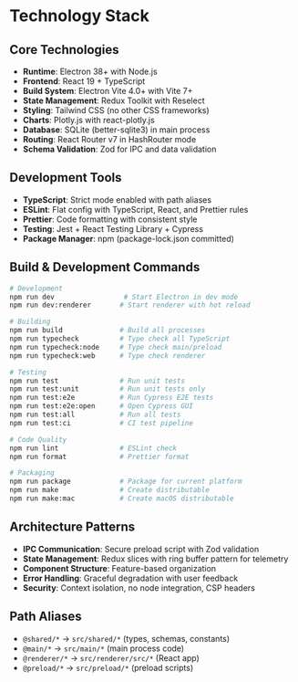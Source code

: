 # Technology Stack

## Core Technologies

- **Runtime**: Electron 38+ with Node.js
- **Frontend**: React 19 + TypeScript
- **Build System**: Electron Vite 4.0+ with Vite 7+
- **State Management**: Redux Toolkit with Reselect
- **Styling**: Tailwind CSS (no other CSS frameworks)
- **Charts**: Plotly.js with react-plotly.js
- **Database**: SQLite (better-sqlite3) in main process
- **Routing**: React Router v7 in HashRouter mode
- **Schema Validation**: Zod for IPC and data validation

## Development Tools

- **TypeScript**: Strict mode enabled with path aliases
- **ESLint**: Flat config with TypeScript, React, and Prettier rules
- **Prettier**: Code formatting with consistent style
- **Testing**: Jest + React Testing Library + Cypress
- **Package Manager**: npm (package-lock.json committed)

## Build & Development Commands

```bash
# Development
npm run dev                 # Start Electron in dev mode
npm run dev:renderer       # Start renderer with hot reload

# Building
npm run build              # Build all processes
npm run typecheck          # Type check all TypeScript
npm run typecheck:node     # Type check main/preload
npm run typecheck:web      # Type check renderer

# Testing
npm run test               # Run unit tests
npm run test:unit          # Run unit tests only
npm run test:e2e           # Run Cypress E2E tests
npm run test:e2e:open      # Open Cypress GUI
npm run test:all           # Run all tests
npm run test:ci            # CI test pipeline

# Code Quality
npm run lint               # ESLint check
npm run format             # Prettier format

# Packaging
npm run package            # Package for current platform
npm run make               # Create distributable
npm run make:mac           # Create macOS distributable
```

## Architecture Patterns

- **IPC Communication**: Secure preload script with Zod validation
- **State Management**: Redux slices with ring buffer pattern for telemetry
- **Component Structure**: Feature-based organization
- **Error Handling**: Graceful degradation with user feedback
- **Security**: Context isolation, no node integration, CSP headers

## Path Aliases

- `@shared/*` → `src/shared/*` (types, schemas, constants)
- `@main/*` → `src/main/*` (main process code)
- `@renderer/*` → `src/renderer/src/*` (React app)
- `@preload/*` → `src/preload/*` (preload scripts)